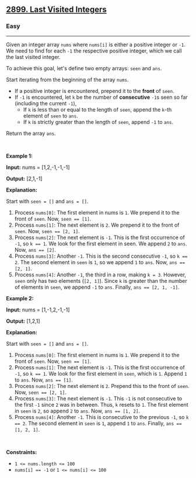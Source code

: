 <h2><a href="https://leetcode.com/problems/last-visited-integers">2899. Last Visited Integers</a></h2><h3>Easy</h3><hr><p>Given an integer array <code>nums</code> where <code>nums[i]</code> is either a positive integer or <code>-1</code>. We need to find for each <code>-1</code> the respective positive integer, which we call the last visited integer.</p>

<p>To achieve this goal, let&#39;s define two empty arrays: <code>seen</code> and <code>ans</code>.</p>

<p>Start iterating from the beginning of the array <code>nums</code>.</p>

<ul>
	<li>If a positive integer is encountered, prepend it to the <strong>front</strong> of <code>seen</code>.</li>
	<li>If <code>-1</code>&nbsp;is encountered, let <code>k</code> be the number of <strong>consecutive</strong> <code>-1</code>s seen so far (including the current <code>-1</code>),
	<ul>
		<li>If <code>k</code> is less than or equal to the length of <code>seen</code>, append the <code>k</code>-th element of <code>seen</code> to <code>ans</code>.</li>
		<li>If <code>k</code> is strictly greater than the length of <code>seen</code>, append <code>-1</code> to <code>ans</code>.</li>
	</ul>
	</li>
</ul>

<p>Return the array<em> </em><code>ans</code>.</p>

<p>&nbsp;</p>
<p><strong class="example">Example 1:</strong></p>

<div class="example-block">
<p><strong>Input:</strong> <span class="example-io">nums = [1,2,-1,-1,-1]</span></p>

<p><strong>Output:</strong> <span class="example-io">[2,1,-1]</span></p>

<p><strong>Explanation:</strong></p>

<p>Start with <code>seen = []</code> and <code>ans = []</code>.</p>

<ol>
	<li>Process <code>nums[0]</code>: The first element in nums is <code>1</code>. We prepend it to the front of <code>seen</code>. Now, <code>seen == [1]</code>.</li>
	<li>Process <code>nums[1]</code>: The next element is <code>2</code>. We prepend it to the front of <code>seen</code>. Now, <code>seen == [2, 1]</code>.</li>
	<li>Process <code>nums[2]</code>: The next element is <code>-1</code>. This is the first occurrence of <code>-1</code>, so <code>k == 1</code>. We look for the first element in seen. We append <code>2</code> to <code>ans</code>. Now, <code>ans == [2]</code>.</li>
	<li>Process <code>nums[3]</code>: Another <code>-1</code>. This is the second consecutive <code>-1</code>, so <code>k == 2</code>. The second element in <code>seen</code> is <code>1</code>, so we append <code>1</code> to <code>ans</code>. Now, <code>ans == [2, 1]</code>.</li>
	<li>Process <code>nums[4]</code>: Another <code>-1</code>, the third in a row, making <code>k = 3</code>. However, <code>seen</code> only has two elements (<code>[2, 1]</code>). Since <code>k</code> is greater than the number of elements in <code>seen</code>, we append <code>-1</code> to <code>ans</code>. Finally, <code>ans == [2, 1, -1]</code>.</li>
</ol>
</div>

<p><strong class="example">Example 2:</strong></p>

<div class="example-block">
<p><strong>Input:</strong> <span class="example-io">nums = [1,-1,2,-1,-1]</span></p>

<p><strong>Output:</strong><span class="example-io"> [1,2,1]</span></p>

<p><strong>Explanation:</strong></p>

<p>Start with <code>seen = []</code> and <code>ans = []</code>.</p>

<ol>
	<li>Process <code>nums[0]</code>: The first element in nums is <code>1</code>. We prepend it to the front of <code>seen</code>. Now, <code>seen == [1]</code>.</li>
	<li>Process <code>nums[1]</code>: The next element is <code>-1</code>. This is the first occurrence of <code>-1</code>, so <code>k == 1</code>. We look for the first element in <code>seen</code>, which is <code>1</code>. Append <code>1</code> to <code>ans</code>. Now, <code>ans == [1]</code>.</li>
	<li>Process <code>nums[2]</code>: The next element is <code>2</code>. Prepend this to the front of <code>seen</code>. Now, <code>seen == [2, 1]</code>.</li>
	<li>Process <code>nums[3]</code>: The next element is <code>-1</code>. This <code>-1</code> is not consecutive to the first <code>-1</code> since <code>2</code> was in between. Thus, <code>k</code> resets to <code>1</code>. The first element in <code>seen</code> is <code>2</code>, so append <code>2</code> to <code>ans</code>. Now, <code>ans == [1, 2]</code>.</li>
	<li>Process <code>nums[4]</code>: Another <code>-1</code>. This is consecutive to the previous <code>-1</code>, so <code>k == 2</code>. The second element in <code>seen</code> is <code>1</code>, append <code>1</code> to <code>ans</code>. Finally, <code>ans == [1, 2, 1]</code>.</li>
</ol>
</div>

<p>&nbsp;</p>
<p><strong>Constraints:</strong></p>

<ul>
	<li><code>1 &lt;= nums.length &lt;= 100</code></li>
	<li><code>nums[i] == -1</code> or <code>1 &lt;= nums[i]&nbsp;&lt;= 100</code></li>
</ul>
